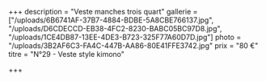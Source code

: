 +++
description = "Veste manches trois quart"
gallerie = ["/uploads/6B6741AF-37B7-4884-BDBE-5A8CBE766137.jpg", "/uploads/D6CDECCD-EB38-4FC2-8230-BABC05BC97D8.jpg", "/uploads/1CE4DB87-13EE-4DE3-B723-325F77A60D7D.jpg"]
photo = "/uploads/3B2AF6C3-FA4C-447B-AA86-80E41FFE3742.jpg"
prix = "80 €"
titre = "N°29 - Veste style kimono"

+++

